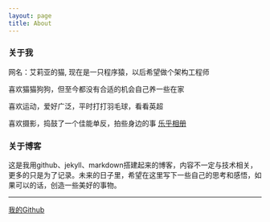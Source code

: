 ```yaml
---
layout: page
title: About
---
```



### 关于我
网名：艾莉亚的猫,
现在是一只程序猿，以后希望做个架构工程师

喜欢猫猫狗狗，但至今都没有合适的机会自己养一些在家

喜欢运动，爱好广泛，平时打打羽毛球，看看英超

喜欢摄影，捣鼓了一个佳能单反，拍些身边的事 [乐乎相册](http://jiangzheahu.lofter.com)


### 关于博客
这是我用github、jekyll、markdown搭建起来的博客，内容不一定与技术相关，更多的只是为了记录。未来的日子里，希望在这里写下一些自己的思考和感悟，如果可以的话，创造一些美好的事物。

---

[我的Github](https://github.com/yangtze736)

